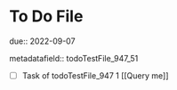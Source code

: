 # To Do File

due:: 2022-09-07

metadatafield:: todoTestFile_947_51

- [ ] Task of todoTestFile_947 1 [[Query me]]
